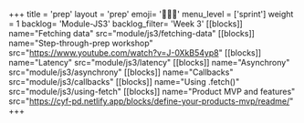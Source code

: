 +++
title = 'prep'
layout = 'prep'
emoji= '🧑🏿‍💻'
menu_level = ['sprint']
weight = 1
backlog= 'Module-JS3'
backlog_filter= 'Week 3'
[[blocks]]
name="Fetching data"
src="module/js3/fetching-data"
[[blocks]]
name="Step-through-prep workshop"
src="https://www.youtube.com/watch?v=J-0XkB54yp8"
[[blocks]]
name="Latency"
src="module/js3/latency"
[[blocks]]
name="Asynchrony"
src="module/js3/asynchrony"
[[blocks]]
name="Callbacks"
src="module/js3/callbacks"
[[blocks]]
name="Using .fetch()"
src="module/js3/using-fetch"
[[blocks]]
name="Product MVP and features"
src="https://cyf-pd.netlify.app/blocks/define-your-products-mvp/readme/"
+++
